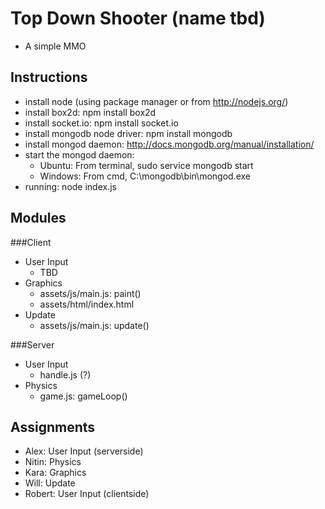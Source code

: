 Top Down Shooter (name tbd)
===========================
+ A simple MMO 

Instructions
------------
+ install node (using package manager or from http://nodejs.org/)
+ install box2d: npm install box2d
+ install socket.io: npm install socket.io
+ install mongodb node driver: npm install mongodb
+ install mongod daemon: http://docs.mongodb.org/manual/installation/
+ start the mongod daemon:
  + Ubuntu: From terminal, sudo service mongodb start
  + Windows: From cmd, C:\mongodb\bin\mongod.exe
+ running: node index.js

Modules
-------

###Client
+ User Input
  + TBD
+ Graphics
  + assets/js/main.js: paint()
  + assets/html/index.html
+ Update
  + assets/js/main.js: update()

###Server
+ User Input
  + handle.js (?)
+ Physics
  + game.js: gameLoop()

Assignments
-----------
+ Alex: User Input (serverside)
+ Nitin: Physics
+ Kara: Graphics
+ Will: Update
+ Robert: User Input (clientside)
